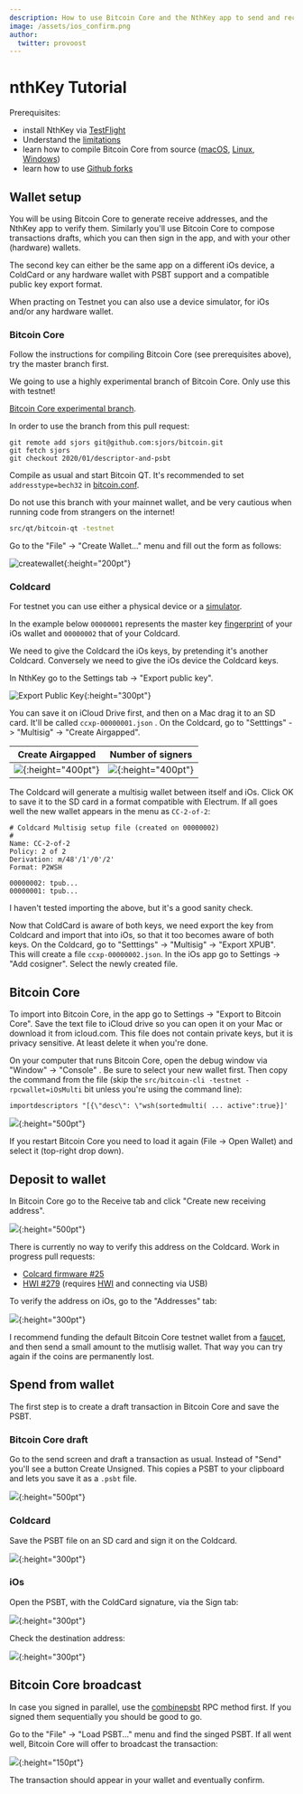 ```yaml
---
description: How to use Bitcoin Core and the NthKey app to send and receive Bitcoin in a multi-signature wallet setup.
image: /assets/ios_confirm.png
author:
  twitter: provoost
---
```

# nthKey Tutorial

Prerequisites:
* install NthKey via [TestFlight](https://testflight.apple.com/join/Y6cbJbEe)
* Understand the [limitations](/#known-limitations)
* learn how to compile Bitcoin Core from source ([macOS](https://github.com/bitcoin/bitcoin/blob/master/doc/build-osx.md), [Linux](https://github.com/bitcoin/bitcoin/blob/master/doc/build-unix.md), [Windows](https://github.com/bitcoin/bitcoin/blob/master/doc/build-windows.md))
* learn how to use [Github forks](https://help.github.com/en/github/using-git/adding-a-remote)

## Wallet setup

You will be using Bitcoin Core to generate receive addresses, and the NthKey app to
verify them. Similarly you'll use Bitcoin Core to compose transactions drafts,
which you can then sign in the app, and with your other (hardware) wallets.

The second key can either be the same app on a different iOs device, a ColdCard
or any hardware wallet with PSBT support and a compatible public key export format.

When practing on Testnet you can also use a device simulator, for iOs and/or
any hardware wallet.

### Bitcoin Core

Follow the instructions for compiling Bitcoin Core (see prerequisites above), try the master branch first.

We going to use a highly experimental branch of Bitcoin Core. Only use this with testnet!

[Bitcoin Core experimental branch](https://github.com/Sjors/bitcoin/pull/13).

In order to use the branch from this pull request:

```
git remote add sjors git@github.com:sjors/bitcoin.git
git fetch sjors
git checkout 2020/01/descriptor-and-psbt
```

Compile as usual and start Bitcoin QT. It's recommended to set `addresstype=bech32` in [bitcoin.conf](https://github.com/bitcoin/bitcoin/blob/master/share/examples/bitcoin.conf).

Do not use this branch with your mainnet wallet, and be very cautious when running
code from strangers on the internet!

```sh
src/qt/bitcoin-qt -testnet
```

Go to the "File" -> "Create Wallet..." menu and fill out the form as follows:

![createwallet](/assets/core_createwallet.png){:height="200pt"}

### Coldcard

For testnet you can use either a physical device or a [simulator](https://github.com/Coldcard/firmware).

In the example below `00000001` represents the master key [fingerprint](https://github.com/bitcoin/bips/blob/master/bip-0032.mediawiki#key-identifiers) of your iOs wallet and `00000002` that of your Coldcard.

We need to give the Coldcard the iOs keys, by pretending it's another Coldcard. Conversely we need to give the iOs device the Coldcard keys.

In NthKey go to the Settings tab -> "Export public key".

![Export Public Key](/assets/export_pubkey.png){:height="300pt"}

You can save it on iCloud Drive first, and then on a Mac drag it to an SD card. It'll be called  `ccxp-00000001.json` . On the Coldcard, go to "Setttings" -> "Multisig"  -> "Create Airgapped".

Create Airgapped           |  Number of signers
:-------------------------:|:-------------------------:
![](/assets/cc_create_airgapped.png){:height="400pt"} | ![](/assets/cc_n_signers.png){:height="400pt"}

The Coldcard will generate a multisig wallet between itself and iOs. Click OK to save it to the SD card in a format compatible with Electrum. If all goes well the new wallet appears in the menu as `CC-2-of-2`:

```
# Coldcard Multisig setup file (created on 00000002)
#
Name: CC-2-of-2
Policy: 2 of 2
Derivation: m/48'/1'/0'/2'
Format: P2WSH

00000002: tpub...
00000001: tpub...
```

I haven't tested importing the above, but it's a good sanity check.

Now that ColdCard is aware of both keys, we need export the key from Coldcard and import that into iOs, so that it too becomes aware of both keys. On the Coldcard, go to "Setttings" -> "Multisig"  -> "Export XPUB". This will create a file  `ccxp-00000002.json`. In the iOs app go to Settings -> "Add cosigner". Select the newly created file.

## Bitcoin Core

To import into Bitcoin Core, in the app go to Settings ->  "Export to Bitcoin Core". Save the text file to iCloud drive so you can open it on your Mac or download it from icloud.com. This file does not contain private keys, but it is privacy sensitive. At least delete it when you're done.

On your computer that runs Bitcoin Core, open the debug window via "Window" -> "Console" . Be sure to select your new wallet first. Then copy the command from the file (skip the `src/bitcoin-cli -testnet -rpcwallet=iOsMulti` bit unless you're using the command line):

```
importdescriptors "[{\"desc\": \"wsh(sortedmulti( ... active":true}]'
```

![](/assets/core_importdescriptors.png){:height="500pt"}

If you restart Bitcoin Core you need to load it again (File -> Open Wallet) and select it (top-right drop down).

## Deposit to wallet

In Bitcoin Core go to the Receive tab and click "Create new receiving address".

![](/assets/core_receive.png){:height="500pt"}

There is currently no way to verify this address on the Coldcard. Work in progress pull requests:
* [Colcard firmware #25](https://github.com/Coldcard/firmware/pull/25)
* [HWI #279](https://github.com/bitcoin-core/HWI/pull/279) (requires [HWI](https://github.com/bitcoin-core/HWI/pull/279) and connecting via USB)

To verify the address on iOs, go to the "Addresses" tab:

![](/assets/ios_addresses.png){:height="300pt"}

I recommend funding the default Bitcoin Core testnet wallet from a [faucet](https://www.google.com/search?q=bitcoin+testnet+faucet), and then send a small amount to the mutlisig wallet. That way you can try again if the coins are permanently lost.

## Spend from wallet

The first step is to create a draft transaction in Bitcoin Core and save the PSBT.

### Bitcoin Core draft

Go to the send screen and draft a transaction as usual. Instead of "Send"
you'll see a button Create Unsigned. This copies a PSBT to your clipboard and
lets you save it as a `.psbt` file.

![](/assets/core_create_unsigned.png){:height="500pt"}

### Coldcard

Save the PSBT file on an SD card and sign it on the Coldcard.

![](/assets/cc_sign.png){:height="300pt"}

### iOs

Open the PSBT, with the ColdCard signature, via the Sign tab:

![](/assets/ios_load_psbt.png){:height="300pt"}

Check the destination address:

![](/assets/ios_confirm.png){:height="300pt"}

## Bitcoin Core broadcast

In case you signed in parallel, use the [combinepsbt](https://bitcoincore.org/en/doc/0.19.0/rpc/rawtransactions/combinepsbt/) RPC method first. If you signed them sequentially you should be good to go.

Go to the "File" -> "Load PSBT..." menu and find the singed PSBT. If all went
well, Bitcoin Core will offer to broadcast the transaction:

![](/assets/core_send_psbt.png){:height="150pt"}

The transaction should appear in your wallet and eventually confirm.
